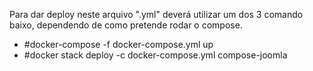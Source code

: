 Para dar deploy neste arquivo ".yml" deverá utilizar um dos 3 comando baixo, dependendo de como pretende rodar o compose.
+ #docker-compose -f docker-compose.yml up
+ #docker stack deploy -c docker-compose.yml compose-joomla